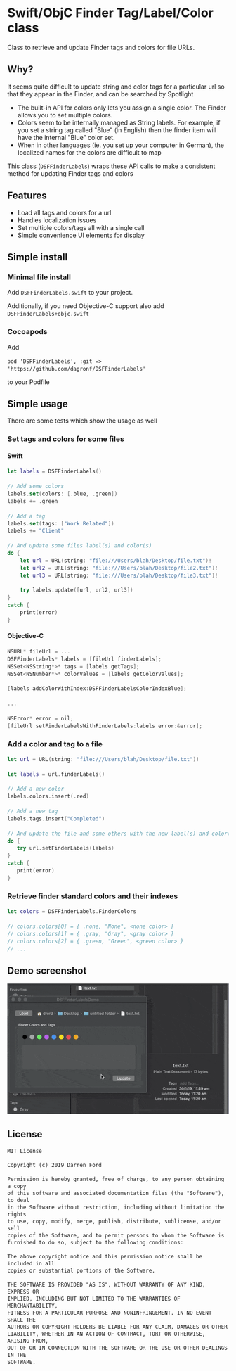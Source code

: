 # Swift/ObjC Finder Tag/Label/Color class

Class to retrieve and update Finder tags and colors for file URLs.

## Why?

It seems quite difficult to update string and color tags for a particular url so that they appear in the Finder, and can be searched by Spotlight

* The built-in API for colors only lets you assign a single color. The Finder allows you to set multiple colors.
* Colors seem to be internally managed as String labels. For example, if you set a string tag called "Blue" (in English) then the finder item will have the internal "Blue" color set.
* When in other languages (ie. you set up your computer in German), the localized names for the colors are difficult to map

This class (`DSFFinderLabels`) wraps these API calls to make a consistent method for updating Finder tags and colors

## Features

* Load all tags and colors for a url
* Handles localization issues
* Set multiple colors/tags all with a single call
* Simple convenience UI elements for display

## Simple install

### Minimal file install

Add `DSFFinderLabels.swift` to your project. 

Additionally, if you need Objective-C support also add `DSFFinderLabels+objc.swift`

### Cocoapods
Add

`pod 'DSFFinderLabels', :git => 'https://github.com/dagronf/DSFFinderLabels'` 
  
to your Podfile

## Simple usage

There are some tests which show the usage as well

### Set tags and colors for some files

#### Swift

```swift
let labels = DSFFinderLabels()

// Add some colors
labels.set(colors: [.blue, .green])
labels += .green

// Add a tag
labels.set(tags: ["Work Related"])
labels += "Client"

// And update some files label(s) and color(s)
do {
	let url = URL(string: "file:///Users/blah/Desktop/file.txt")!
	let url2 = URL(string: "file:///Users/blah/Desktop/file2.txt")!
	let url3 = URL(string: "file:///Users/blah/Desktop/file3.txt")!

	try labels.update([url, url2, url3])
}
catch {
	print(error)
}
```

#### Objective-C

```objective-c
NSURL* fileUrl = ...
DSFFinderLabels* labels = [fileUrl finderLabels];
NSSet<NSString*>* tags = [labels getTags];
NSSet<NSNumber*>* colorValues = [labels getColorValues];

[labels addColorWithIndex:DSFFinderLabelsColorIndexBlue];

...

NSError* error = nil;
[fileUrl setFinderLabelsWithFinderLabels:labels error:&error];
```


### Add a color and tag to a file

```swift
let url = URL(string: "file:///Users/blah/Desktop/file.txt")!

let labels = url.finderLabels()

// Add a new color
labels.colors.insert(.red)

// Add a new tag
labels.tags.insert("Completed")

// And update the file and some others with the new label(s) and color(s)
do {
   try url.setFinderLabels(labels)
}
catch {
   print(error)
}
```

### Retrieve finder standard colors and their indexes

```swift
let colors = DSFFinderLabels.FinderColors

// colors.colors[0] = { .none, "None", <none color> }
// colors.colors[1] = { .gray, "Gray", <gray color> }
// colors.colors[2] = { .green, "Green", <green color> }
// ...
```

## Demo screenshot

![](https://github.com/dagronf/dagronf.github.io/blob/master/art/projects/DSFFinderLabels/finder-labels.gif?raw=true)

## License

```
MIT License

Copyright (c) 2019 Darren Ford

Permission is hereby granted, free of charge, to any person obtaining a copy
of this software and associated documentation files (the "Software"), to deal
in the Software without restriction, including without limitation the rights
to use, copy, modify, merge, publish, distribute, sublicense, and/or sell
copies of the Software, and to permit persons to whom the Software is
furnished to do so, subject to the following conditions:

The above copyright notice and this permission notice shall be included in all
copies or substantial portions of the Software.

THE SOFTWARE IS PROVIDED "AS IS", WITHOUT WARRANTY OF ANY KIND, EXPRESS OR
IMPLIED, INCLUDING BUT NOT LIMITED TO THE WARRANTIES OF MERCHANTABILITY,
FITNESS FOR A PARTICULAR PURPOSE AND NONINFRINGEMENT. IN NO EVENT SHALL THE
AUTHORS OR COPYRIGHT HOLDERS BE LIABLE FOR ANY CLAIM, DAMAGES OR OTHER
LIABILITY, WHETHER IN AN ACTION OF CONTRACT, TORT OR OTHERWISE, ARISING FROM,
OUT OF OR IN CONNECTION WITH THE SOFTWARE OR THE USE OR OTHER DEALINGS IN THE
SOFTWARE.
```
